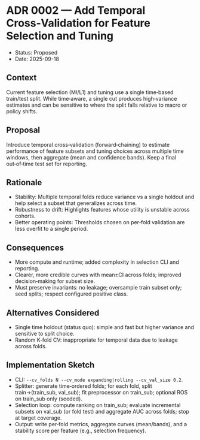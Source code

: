 # ADR 0002 — Add Temporal Cross‑Validation for Feature Selection and Tuning

- Status: Proposed
- Date: 2025-09-18

## Context
Current feature selection (MI/L1) and tuning use a single time‑based train/test split. While time‑aware, a single cut produces high‑variance estimates and can be sensitive to where the split falls relative to macro or policy shifts.

## Proposal
Introduce temporal cross‑validation (forward‑chaining) to estimate performance of feature subsets and tuning choices across multiple time windows, then aggregate (mean and confidence bands). Keep a final out‑of‑time test set for reporting.

## Rationale
- Stability: Multiple temporal folds reduce variance vs a single holdout and help select a subset that generalizes across time.
- Robustness to drift: Highlights features whose utility is unstable across cohorts.
- Better operating points: Thresholds chosen on per‑fold validation are less overfit to a single period.

## Consequences
- More compute and runtime; added complexity in selection CLI and reporting.
- Clearer, more credible curves with mean±CI across folds; improved decision‑making for subset size.
- Must preserve invariants: no leakage; oversample train subset only; seed splits; respect configured positive class.

## Alternatives Considered
- Single time holdout (status quo): simple and fast but higher variance and sensitive to split choice.
- Random K‑fold CV: inappropriate for temporal data due to leakage across folds.

## Implementation Sketch
- CLI: `--cv_folds N --cv_mode expanding|rolling --cv_val_size 0.2`.
- Splitter: generate time‑ordered folds; for each fold, split train→(train_sub, val_sub); fit preprocessor on train_sub; optional ROS on train_sub only (seeded).
- Selection loop: compute ranking on train_sub; evaluate incremental subsets on val_sub (or fold test) and aggregate AUC across folds; stop at target coverage.
- Output: write per‑fold metrics, aggregate curves (mean/bands), and a stability score per feature (e.g., selection frequency).

